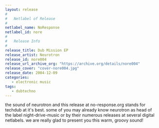 ```yaml
---
layout: release
#
#   Netlabel of Release
#
netlabel_name: NoResponse
netlabel_id: nore
#
#   Release Info
#
release_title: Dub Mission EP
release_artist: Neurotron
release_id: nore004
release_url_archive_org: "https://archive.org/details/nore004"
release_cover: "cover-nore004.jpg"
release_date: 2004-12-09
categories:
   - electronic music
tags:
   - dubtechno
---
```

the sound of neurotron and this release at no-response.org stands for techdub at it's best. some of you may already know neurotron as head of the label night-drive-music or by their numerous releases at several digital netlabels.
we are really glad to present you this warm, groovy sound!
